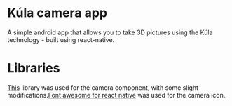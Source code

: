 # Kúla camera app
A simple android app that allows you to take 3D pictures using the Kúla technology - built using react-native.

# Libraries
<a href="https://github.com/lwansbrough/react-native-camera"> This</a> library was used for the camera component, with some slight modifications.<a href="https://github.com/entria/react-native-fontawesome">Font awesome for react native<a> was used for the camera icon.

